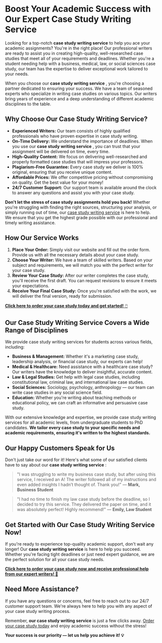 # Boost Your Academic Success with Our Expert Case Study Writing Service

Looking for a top-notch **case study writing service** to help you ace your academic assignments? You're in the right place! Our professional writers are ready to assist you in creating high-quality, well-researched case studies that meet all of your requirements and deadlines. Whether you're a student needing help with a business, medical, law, or social sciences case study, our team has the expertise to deliver exceptional work tailored to your needs.

When you choose our **case study writing service** , you're choosing a partner dedicated to ensuring your success. We have a team of seasoned experts who specialize in writing case studies on various topics. Our writers bring years of experience and a deep understanding of different academic disciplines to the table.

## Why Choose Our Case Study Writing Service?

- **Experienced Writers:** Our team consists of highly qualified professionals who have proven expertise in case study writing.
- **On-Time Delivery:** We understand the importance of deadlines. When you use our **case study writing service** , you can trust that your assignment will be delivered on time, every time.
- **High-Quality Content:** We focus on delivering well-researched and properly formatted case studies that will impress your professors.
- **Plagiarism-Free Guarantee:** Every case study we deliver is 100% original, ensuring that you receive unique content.
- **Affordable Prices:** We offer competitive pricing without compromising on quality. Get the best value for your money!
- **24/7 Customer Support:** Our support team is available around the clock to answer any questions and assist you with your case study.

**Don't let the stress of case study assignments hold you back!** Whether you're struggling with finding the right sources, structuring your analysis, or simply running out of time, our [case study writing service](https://tinyurl.com/topessay?keyword=case+study+writing+service "Case Study Writing Service") is here to help. We ensure that you get the highest grade possible with our professional and timely writing assistance.

## How Our Service Works

1. **Place Your Order:** Simply visit our website and fill out the order form. Provide us with all the necessary details about your case study.
2. **Choose Your Writer:** We have a team of skilled writers. Based on your subject and requirements, we will match you with the perfect writer for your case study.
3. **Review Your Case Study:** After our writer completes the case study, you'll receive the first draft. You can request revisions to ensure it meets your expectations.
4. **Receive Your Final Case Study:** Once you're satisfied with the work, we will deliver the final version, ready for submission.

[**Click here to order your case study today and get started!** 🖱️](https://tinyurl.com/topessay?keyword=case+study+writing+service "Order Case Study Writing Service Now!")

## Our Case Study Writing Service Covers a Wide Range of Disciplines

We provide case study writing services for students across various fields, including:

- **Business & Management:** Whether it's a marketing case study, leadership analysis, or financial case study, our experts can help!
- **Medical & Healthcare:** Need assistance with a healthcare case study? Our writers have the knowledge to deliver insightful, accurate content.
- **Law & Legal Studies:** Get help with legal case studies, including constitutional law, criminal law, and international law case studies.
- **Social Sciences:** Sociology, psychology, anthropology — our team can write case studies in any social science field.
- **Education:** Whether you're writing about teaching methods or educational policy, we can craft an informative and persuasive case study.

With our extensive knowledge and expertise, we provide case study writing services for all academic levels, from undergraduate students to PhD candidates. **We tailor every case study to your specific needs and academic requirements, ensuring it's written to the highest standards.**

## Our Happy Customers Speak for Us

Don't just take our word for it! Here's what some of our satisfied clients have to say about our **case study writing service** :

> "I was struggling to write my business case study, but after using this service, I received an A! The writer followed all of my instructions and even added insights I hadn’t thought of. Thank you!" — **Mark, Business Student**

> "I had no time to finish my law case study before the deadline, so I decided to try this service. They delivered the paper on time, and it was absolutely perfect! Highly recommend!" — **Emily, Law Student**

## Get Started with Our Case Study Writing Service Now!

If you're ready to experience top-quality academic support, don't wait any longer! Our **case study writing service** is here to help you succeed. Whether you're facing tight deadlines or just need expert guidance, we are the perfect solution for all your case study needs.

[**Click here to order your case study now and receive professional help from our expert writers! 🚀**](https://tinyurl.com/topessay?keyword=case+study+writing+service "Get Your Case Study Written by Experts!")

## Need More Assistance?

If you have any questions or concerns, feel free to reach out to our 24/7 customer support team. We're always here to help you with any aspect of your case study writing process.

Remember, **our case study writing service** is just a few clicks away. [Order your case study today](https://tinyurl.com/topessay?keyword=case+study+writing+service "Order Now!") and enjoy academic success without the stress!

**Your success is our priority — let us help you achieve it! 💡**
